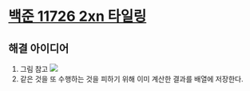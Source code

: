 # [백준 11726 2xn 타일링](https://www.acmicpc.net/problem/11726)

## 해결 아이디어

1. 그림 참고
   <img src="https://user-images.githubusercontent.com/55703132/95591312-19cfb100-0a82-11eb-8f71-45457168b883.JPG">
2. 같은 것을 또 수행하는 것을 피하기 위해 이미 계산한 결과를 배열에 저장한다.
